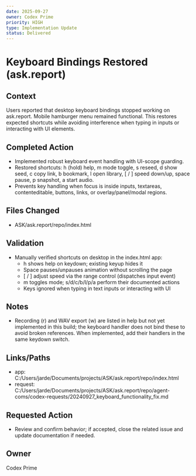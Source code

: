 ```yaml
---
date: 2025-09-27
owner: Codex Prime
priority: HIGH
type: Implementation Update
status: Delivered
---
```


# Keyboard Bindings Restored (ask.report)

## Context
Users reported that desktop keyboard bindings stopped working on ask.report. Mobile hamburger menu remained functional. This restores expected shortcuts while avoiding interference when typing in inputs or interacting with UI elements.

## Completed Action
- Implemented robust keyboard event handling with UI-scope guarding.
- Restored shortcuts: h (hold) help, m mode toggle, s reseed, d show seed, c copy link, b bookmark, l open library, [ / ] speed down/up, space pause, p snapshot, a start audio.
- Prevents key handling when focus is inside inputs, textareas, contenteditable, buttons, links, or overlay/panel/modal regions.

## Files Changed
- ASK/ask.report/repo/index.html

## Validation
- Manually verified shortcuts on desktop in the index.html app:
  - h shows help on keydown; existing keyup hides it
  - Space pauses/unpauses animation without scrolling the page
  - [ / ] adjust speed via the range control (dispatches input event)
  - m toggles mode; s/d/c/b/l/p/a perform their documented actions
  - Keys ignored when typing in text inputs or interacting with UI

## Notes
- Recording (r) and WAV export (w) are listed in help but not yet implemented in this build; the keyboard handler does not bind these to avoid broken references. When implemented, add their handlers in the same keydown switch.

## Links/Paths
- app: C:/Users/jarde/Documents/projects/ASK/ask.report/repo/index.html
- request: C:/Users/jarde/Documents/projects/ASK/ask.report/repo/agent-coms/codex-requests/20240927_keyboard_functionality_fix.md

## Requested Action
- Review and confirm behavior; if accepted, close the related issue and update documentation if needed.

## Owner
Codex Prime


